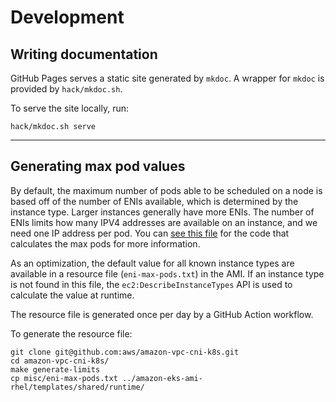 # Development

## Writing documentation

GitHub Pages serves a static site generated by `mkdoc`. A wrapper for `mkdoc` is provided by `hack/mkdoc.sh`.

To serve the site locally, run:
```
hack/mkdoc.sh serve
```

---

## Generating max pod values

By default, the maximum number of pods able to be scheduled on a node is based off of the number of ENIs
available, which is determined by the instance type. Larger instances generally have more ENIs. The
number of ENIs limits how many IPV4 addresses are available on an instance, and we need one IP address
per pod. You can [see this file](https://github.com/aws/amazon-vpc-cni-k8s/blob/main/scripts/gen_vpc_ip_limits.go)
for the code that calculates the max pods for more information.

As an optimization, the default value for all known instance types are available in a resource file
(`eni-max-pods.txt`) in the AMI. If an instance type is not found in this file, the
`ec2:DescribeInstanceTypes` API is used to calculate the value at runtime.

The resource file is generated once per day by a GitHub Action workflow.

To generate the resource file:
```
git clone git@github.com:aws/amazon-vpc-cni-k8s.git
cd amazon-vpc-cni-k8s/
make generate-limits
cp misc/eni-max-pods.txt ../amazon-eks-ami-rhel/templates/shared/runtime/
```
